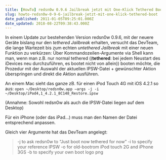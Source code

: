 ```yaml
---
title: [HowTo] redsn0w 0.9.6 Jailbreak jetzt mit One-Klick Tethered Boot
slug: howto-redsn0w-0-9-6-jailbreak-jetzt-mit-one-klick-tethered-boot
date_published: 2011-01-05T09:25:01.000Z
date_updated: 2018-08-22T09:38:43.000Z
---
```


In einem Update zur bestehenden Version redsn0w 0.9.6, mit der neuere  Geräte bislang nur den *tethered Jailbreak* erhalten, versucht das  DevTeam, die lange Wartezeit bis zum echten *untethered Jailbreak* mit  einer neuen Funktion zu verkürzen: Über Kommandozeilen-Argumente via Shell kann  man, wenn man z.B. nur normal tethered ((**tethered**: bei jedem Neustart des iDevices neu durchzuführen, es bootet nicht von allein)) booten möchte, die Prozedur mit  der Auswahl der aktuellen IPSW-Datei + gewünschter Aktion überspringen  und direkt die Aktion ausführen.

An einem Mac sieht das ganze zB. für einen iPod Touch 4G mit iOS 4.2.1 so aus:
`open ~/Desktop/redsn0w.app —args -j -i ~/Desktop/iPod4,1_4.2.1_8C148_Restore.ipsw`

(Annahme: Sowohl redsn0w als auch die IPSW-Datei liegen auf dem Desktop)

Für ein iPhone (oder das iPad...) muss man den Namen der Datei entsprechend anpassen.

Gleich vier Argumente hat das DevTeam angelegt:

> -j to ask redsn0w to “Just boot now tethered for now”
> -i  to specify your reference IPSW
> -o for old-bootrom iPod touch 2G and iPhone 3GS
> -b  to specify your own boot logo png
